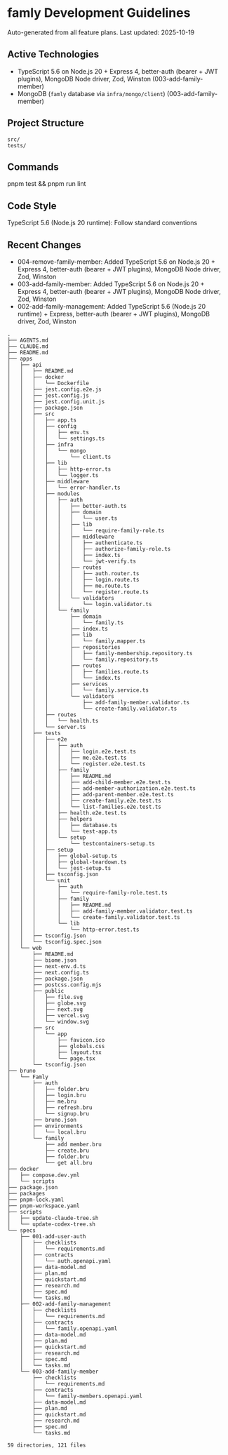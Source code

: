 # famly Development Guidelines

Auto-generated from all feature plans. Last updated: 2025-10-19

## Active Technologies
- TypeScript 5.6 on Node.js 20 + Express 4, better-auth (bearer + JWT plugins), MongoDB Node driver, Zod, Winston (003-add-family-member)
- MongoDB (`famly` database via `infra/mongo/client`) (003-add-family-member)

## Project Structure
```
src/
tests/
```

## Commands
pnpm test && pnpm run lint

## Code Style
TypeScript 5.6 (Node.js 20 runtime): Follow standard conventions

## Recent Changes
- 004-remove-family-member: Added TypeScript 5.6 on Node.js 20 + Express 4, better-auth (bearer + JWT plugins), MongoDB Node driver, Zod, Winston
- 003-add-family-member: Added TypeScript 5.6 on Node.js 20 + Express 4, better-auth (bearer + JWT plugins), MongoDB Node driver, Zod, Winston
- 002-add-family-management: Added TypeScript 5.6 (Node.js 20 runtime) + Express, better-auth (bearer + JWT plugins), MongoDB driver, Zod, Winston

<!-- MANUAL ADDITIONS START -->
```
.
├── AGENTS.md
├── CLAUDE.md
├── README.md
├── apps
│   ├── api
│   │   ├── README.md
│   │   ├── docker
│   │   │   └── Dockerfile
│   │   ├── jest.config.e2e.js
│   │   ├── jest.config.js
│   │   ├── jest.config.unit.js
│   │   ├── package.json
│   │   ├── src
│   │   │   ├── app.ts
│   │   │   ├── config
│   │   │   │   ├── env.ts
│   │   │   │   └── settings.ts
│   │   │   ├── infra
│   │   │   │   └── mongo
│   │   │   │       └── client.ts
│   │   │   ├── lib
│   │   │   │   ├── http-error.ts
│   │   │   │   └── logger.ts
│   │   │   ├── middleware
│   │   │   │   └── error-handler.ts
│   │   │   ├── modules
│   │   │   │   ├── auth
│   │   │   │   │   ├── better-auth.ts
│   │   │   │   │   ├── domain
│   │   │   │   │   │   └── user.ts
│   │   │   │   │   ├── lib
│   │   │   │   │   │   └── require-family-role.ts
│   │   │   │   │   ├── middleware
│   │   │   │   │   │   ├── authenticate.ts
│   │   │   │   │   │   ├── authorize-family-role.ts
│   │   │   │   │   │   ├── index.ts
│   │   │   │   │   │   └── jwt-verify.ts
│   │   │   │   │   ├── routes
│   │   │   │   │   │   ├── auth.router.ts
│   │   │   │   │   │   ├── login.route.ts
│   │   │   │   │   │   ├── me.route.ts
│   │   │   │   │   │   └── register.route.ts
│   │   │   │   │   └── validators
│   │   │   │   │       └── login.validator.ts
│   │   │   │   └── family
│   │   │   │       ├── domain
│   │   │   │       │   └── family.ts
│   │   │   │       ├── index.ts
│   │   │   │       ├── lib
│   │   │   │       │   └── family.mapper.ts
│   │   │   │       ├── repositories
│   │   │   │       │   ├── family-membership.repository.ts
│   │   │   │       │   └── family.repository.ts
│   │   │   │       ├── routes
│   │   │   │       │   ├── families.route.ts
│   │   │   │       │   └── index.ts
│   │   │   │       ├── services
│   │   │   │       │   └── family.service.ts
│   │   │   │       └── validators
│   │   │   │           ├── add-family-member.validator.ts
│   │   │   │           └── create-family.validator.ts
│   │   │   ├── routes
│   │   │   │   └── health.ts
│   │   │   └── server.ts
│   │   ├── tests
│   │   │   ├── e2e
│   │   │   │   ├── auth
│   │   │   │   │   ├── login.e2e.test.ts
│   │   │   │   │   ├── me.e2e.test.ts
│   │   │   │   │   └── register.e2e.test.ts
│   │   │   │   ├── family
│   │   │   │   │   ├── README.md
│   │   │   │   │   ├── add-child-member.e2e.test.ts
│   │   │   │   │   ├── add-member-authorization.e2e.test.ts
│   │   │   │   │   ├── add-parent-member.e2e.test.ts
│   │   │   │   │   ├── create-family.e2e.test.ts
│   │   │   │   │   └── list-families.e2e.test.ts
│   │   │   │   ├── health.e2e.test.ts
│   │   │   │   ├── helpers
│   │   │   │   │   ├── database.ts
│   │   │   │   │   └── test-app.ts
│   │   │   │   └── setup
│   │   │   │       └── testcontainers-setup.ts
│   │   │   ├── setup
│   │   │   │   ├── global-setup.ts
│   │   │   │   ├── global-teardown.ts
│   │   │   │   └── jest-setup.ts
│   │   │   ├── tsconfig.json
│   │   │   └── unit
│   │   │       ├── auth
│   │   │       │   └── require-family-role.test.ts
│   │   │       ├── family
│   │   │       │   ├── README.md
│   │   │       │   ├── add-family-member.validator.test.ts
│   │   │       │   └── create-family.validator.test.ts
│   │   │       └── lib
│   │   │           └── http-error.test.ts
│   │   ├── tsconfig.json
│   │   └── tsconfig.spec.json
│   └── web
│       ├── README.md
│       ├── biome.json
│       ├── next-env.d.ts
│       ├── next.config.ts
│       ├── package.json
│       ├── postcss.config.mjs
│       ├── public
│       │   ├── file.svg
│       │   ├── globe.svg
│       │   ├── next.svg
│       │   ├── vercel.svg
│       │   └── window.svg
│       ├── src
│       │   └── app
│       │       ├── favicon.ico
│       │       ├── globals.css
│       │       ├── layout.tsx
│       │       └── page.tsx
│       └── tsconfig.json
├── bruno
│   └── Famly
│       ├── auth
│       │   ├── folder.bru
│       │   ├── login.bru
│       │   ├── me.bru
│       │   ├── refresh.bru
│       │   └── signup.bru
│       ├── bruno.json
│       ├── environments
│       │   └── local.bru
│       └── family
│           ├── add member.bru
│           ├── create.bru
│           ├── folder.bru
│           └── get all.bru
├── docker
│   ├── compose.dev.yml
│   └── scripts
├── package.json
├── packages
├── pnpm-lock.yaml
├── pnpm-workspace.yaml
├── scripts
│   ├── update-claude-tree.sh
│   └── update-codex-tree.sh
└── specs
    ├── 001-add-user-auth
    │   ├── checklists
    │   │   └── requirements.md
    │   ├── contracts
    │   │   └── auth.openapi.yaml
    │   ├── data-model.md
    │   ├── plan.md
    │   ├── quickstart.md
    │   ├── research.md
    │   ├── spec.md
    │   └── tasks.md
    ├── 002-add-family-management
    │   ├── checklists
    │   │   └── requirements.md
    │   ├── contracts
    │   │   └── family.openapi.yaml
    │   ├── data-model.md
    │   ├── plan.md
    │   ├── quickstart.md
    │   ├── research.md
    │   ├── spec.md
    │   └── tasks.md
    └── 003-add-family-member
        ├── checklists
        │   └── requirements.md
        ├── contracts
        │   └── family-members.openapi.yaml
        ├── data-model.md
        ├── plan.md
        ├── quickstart.md
        ├── research.md
        ├── spec.md
        └── tasks.md

59 directories, 121 files
```
